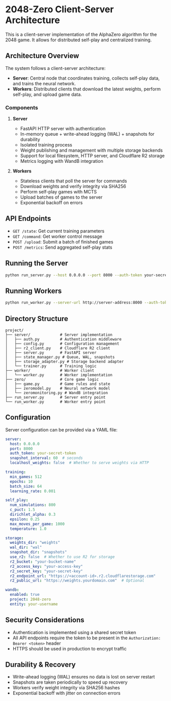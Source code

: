 # 2048-Zero Client-Server Architecture

This is a client-server implementation of the AlphaZero algorithm for the 2048 game. It allows for distributed self-play and centralized training.

## Architecture Overview

The system follows a client-server architecture:

- **Server**: Central node that coordinates training, collects self-play data, and trains the neural network.
- **Workers**: Distributed clients that download the latest weights, perform self-play, and upload game data.

### Components

1. **Server**
   - FastAPI HTTP server with authentication
   - In-memory queue + write-ahead logging (WAL) + snapshots for durability
   - Isolated training process
   - Weight publishing and management with multiple storage backends
   - Support for local filesystem, HTTP server, and Cloudflare R2 storage
   - Metrics logging with WandB integration

2. **Workers**
   - Stateless clients that poll the server for commands
   - Download weights and verify integrity via SHA256
   - Perform self-play games with MCTS
   - Upload batches of games to the server
   - Exponential backoff on errors

## API Endpoints

- `GET /state`: Get current training parameters
- `GET /command`: Get worker control message
- `POST /upload`: Submit a batch of finished games
- `POST /metrics`: Send aggregated self-play stats

## Running the Server

```bash
python run_server.py --host 0.0.0.0 --port 8000 --auth-token your-secret-token
```

## Running Workers

```bash
python run_worker.py --server-url http://server-address:8000 --auth-token your-secret-token
```

## Directory Structure

```
project/
├── server/             # Server implementation
│   ├── auth.py         # Authentication middleware
│   ├── config.py       # Configuration management
│   ├── r2_client.py    # Cloudflare R2 client
│   ├── server.py       # FastAPI server
│   ├── state_manager.py # Queue, WAL, snapshots
│   ├── storage_adapter.py # Storage backend adapter
│   └── trainer.py      # Training logic
├── worker/             # Worker client
│   └── worker.py       # Worker implementation
├── zero/               # Core game logic
│   ├── game.py         # Game rules and state
│   ├── zeromodel.py    # Neural network model
│   └── zeromonitoring.py # WandB integration
├── run_server.py       # Server entry point
└── run_worker.py       # Worker entry point
```

## Configuration

Server configuration can be provided via a YAML file:

```yaml
server:
  host: 0.0.0.0
  port: 8000
  auth_token: your-secret-token
  snapshot_interval: 60  # seconds
  localhost_weights: false  # Whether to serve weights via HTTP

training:
  min_games: 512
  epochs: 10
  batch_size: 64
  learning_rate: 0.001

self_play:
  num_simulations: 800
  c_puct: 1.5
  dirichlet_alpha: 0.3
  epsilon: 0.25
  max_moves_per_game: 1000
  temperature: 1.0

storage:
  weights_dir: "weights"
  wal_dir: "wal"
  snapshot_dir: "snapshots"
  use_r2: false  # Whether to use R2 for storage
  r2_bucket: "your-bucket-name"
  r2_access_key: "your-access-key"
  r2_secret_key: "your-secret-key"
  r2_endpoint_url: "https://<account-id>.r2.cloudflarestorage.com"
  r2_public_url: "https://weights.yourdomain.com"  # Optional

wandb:
  enabled: true
  project: 2048-zero
  entity: your-username
```

## Security Considerations

- Authentication is implemented using a shared secret token
- All API endpoints require the token to be present in the `Authorization: Bearer <token>` header
- HTTPS should be used in production to encrypt traffic

## Durability & Recovery

- Write-ahead logging (WAL) ensures no data is lost on server restart
- Snapshots are taken periodically to speed up recovery
- Workers verify weight integrity via SHA256 hashes
- Exponential backoff with jitter on connection errors